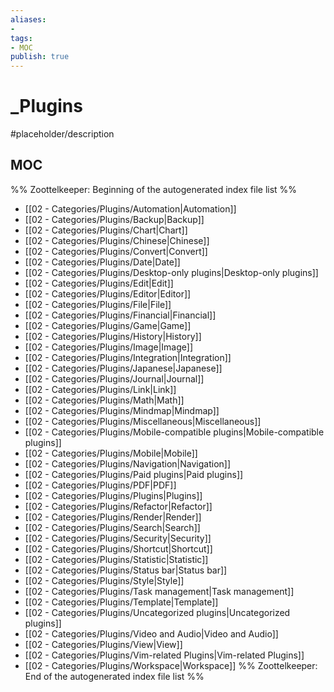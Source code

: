 ```yaml
---
aliases:
- 
tags:
- MOC
publish: true
---
```


# _Plugins

#placeholder/description 

## MOC

%% Zoottelkeeper: Beginning of the autogenerated index file list  %%
-  [[02 - Categories/Plugins/Automation|Automation]]
-  [[02 - Categories/Plugins/Backup|Backup]]
-  [[02 - Categories/Plugins/Chart|Chart]]
-  [[02 - Categories/Plugins/Chinese|Chinese]]
-  [[02 - Categories/Plugins/Convert|Convert]]
-  [[02 - Categories/Plugins/Date|Date]]
-  [[02 - Categories/Plugins/Desktop-only plugins|Desktop-only plugins]]
-  [[02 - Categories/Plugins/Edit|Edit]]
-  [[02 - Categories/Plugins/Editor|Editor]]
-  [[02 - Categories/Plugins/File|File]]
-  [[02 - Categories/Plugins/Financial|Financial]]
-  [[02 - Categories/Plugins/Game|Game]]
-  [[02 - Categories/Plugins/History|History]]
-  [[02 - Categories/Plugins/Image|Image]]
-  [[02 - Categories/Plugins/Integration|Integration]]
-  [[02 - Categories/Plugins/Japanese|Japanese]]
-  [[02 - Categories/Plugins/Journal|Journal]]
-  [[02 - Categories/Plugins/Link|Link]]
-  [[02 - Categories/Plugins/Math|Math]]
-  [[02 - Categories/Plugins/Mindmap|Mindmap]]
-  [[02 - Categories/Plugins/Miscellaneous|Miscellaneous]]
-  [[02 - Categories/Plugins/Mobile-compatible plugins|Mobile-compatible plugins]]
-  [[02 - Categories/Plugins/Mobile|Mobile]]
-  [[02 - Categories/Plugins/Navigation|Navigation]]
-  [[02 - Categories/Plugins/Paid plugins|Paid plugins]]
-  [[02 - Categories/Plugins/PDF|PDF]]
-  [[02 - Categories/Plugins/Plugins|Plugins]]
-  [[02 - Categories/Plugins/Refactor|Refactor]]
-  [[02 - Categories/Plugins/Render|Render]]
-  [[02 - Categories/Plugins/Search|Search]]
-  [[02 - Categories/Plugins/Security|Security]]
-  [[02 - Categories/Plugins/Shortcut|Shortcut]]
-  [[02 - Categories/Plugins/Statistic|Statistic]]
-  [[02 - Categories/Plugins/Status bar|Status bar]]
-  [[02 - Categories/Plugins/Style|Style]]
-  [[02 - Categories/Plugins/Task management|Task management]]
-  [[02 - Categories/Plugins/Template|Template]]
-  [[02 - Categories/Plugins/Uncategorized plugins|Uncategorized plugins]]
-  [[02 - Categories/Plugins/Video and Audio|Video and Audio]]
-  [[02 - Categories/Plugins/View|View]]
-  [[02 - Categories/Plugins/Vim-related Plugins|Vim-related Plugins]]
-  [[02 - Categories/Plugins/Workspace|Workspace]]
%% Zoottelkeeper: End of the autogenerated index file list  %%
